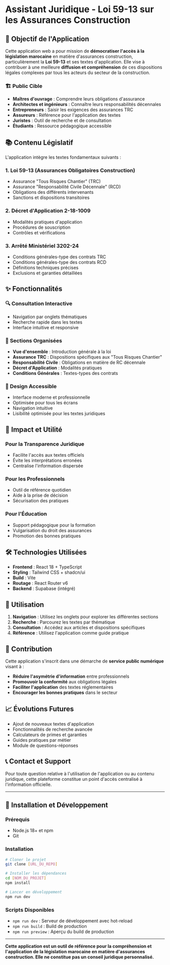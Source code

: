 # Assistant Juridique - Loi 59-13 sur les Assurances Construction

## 🎯 Objectif de l'Application

Cette application web a pour mission de **démocratiser l'accès à la législation marocaine** en matière d'assurances construction, particulièrement la **Loi 59-13** et ses textes d'application. Elle vise à contribuer à une meilleure **diffusion et compréhension** de ces dispositions légales complexes par tous les acteurs du secteur de la construction.

### 🏗️ Public Cible

- **Maîtres d'ouvrage** : Comprendre leurs obligations d'assurance
- **Architectes et ingénieurs** : Connaître leurs responsabilités décennales
- **Entrepreneurs** : Saisir les exigences des assurances TRC
- **Assureurs** : Référence pour l'application des textes
- **Juristes** : Outil de recherche et de consultation
- **Étudiants** : Ressource pédagogique accessible

## 📚 Contenu Législatif

L'application intègre les textes fondamentaux suivants :

### 1. **Loi 59-13** (Assurances Obligatoires Construction)
- Assurance "Tous Risques Chantier" (TRC)
- Assurance "Responsabilité Civile Décennale" (RCD)
- Obligations des différents intervenants
- Sanctions et dispositions transitoires

### 2. **Décret d'Application 2-18-1009**
- Modalités pratiques d'application
- Procédures de souscription
- Contrôles et vérifications

### 3. **Arrêté Ministériel 3202-24**
- Conditions générales-type des contrats TRC
- Conditions générales-type des contrats RCD
- Définitions techniques précises
- Exclusions et garanties détaillées

## ✨ Fonctionnalités

### 🔍 **Consultation Interactive**
- Navigation par onglets thématiques
- Recherche rapide dans les textes
- Interface intuitive et responsive

### 📖 **Sections Organisées**
- **Vue d'ensemble** : Introduction générale à la loi
- **Assurance TRC** : Dispositions spécifiques aux "Tous Risques Chantier"
- **Responsabilité Civile** : Obligations en matière de RC décennale
- **Décret d'Application** : Modalités pratiques
- **Conditions Générales** : Textes-types des contrats

### 🎨 **Design Accessible**
- Interface moderne et professionnelle
- Optimisée pour tous les écrans
- Navigation intuitive
- Lisibilité optimisée pour les textes juridiques

## 🚀 Impact et Utilité

### **Pour la Transparence Juridique**
- Facilite l'accès aux textes officiels
- Évite les interprétations erronées
- Centralise l'information dispersée

### **Pour les Professionnels**
- Outil de référence quotidien
- Aide à la prise de décision
- Sécurisation des pratiques

### **Pour l'Éducation**
- Support pédagogique pour la formation
- Vulgarisation du droit des assurances
- Promotion des bonnes pratiques

## 🛠️ Technologies Utilisées

- **Frontend** : React 18 + TypeScript
- **Styling** : Tailwind CSS + shadcn/ui
- **Build** : Vite
- **Routage** : React Router v6
- **Backend** : Supabase (intégré)

## 📱 Utilisation

1. **Navigation** : Utilisez les onglets pour explorer les différentes sections
2. **Recherche** : Parcourez les textes par thématique
3. **Consultation** : Accédez aux articles et dispositions spécifiques
4. **Référence** : Utilisez l'application comme guide pratique

## 🤝 Contribution

Cette application s'inscrit dans une démarche de **service public numérique** visant à :

- **Réduire l'asymétrie d'information** entre professionnels
- **Promouvoir la conformité** aux obligations légales
- **Faciliter l'application** des textes réglementaires
- **Encourager les bonnes pratiques** dans le secteur

## 📈 Évolutions Futures

- Ajout de nouveaux textes d'application
- Fonctionnalités de recherche avancée
- Calculateurs de primes et garanties
- Guides pratiques par métier
- Module de questions-réponses

## 📞 Contact et Support

Pour toute question relative à l'utilisation de l'application ou au contenu juridique, cette plateforme constitue un point d'accès centralisé à l'information officielle.

---

## 🔧 Installation et Développement

### Prérequis
- Node.js 18+ et npm
- Git

### Installation
```bash
# Cloner le projet
git clone [URL_DU_REPO]

# Installer les dépendances
cd [NOM_DU_PROJET]
npm install

# Lancer en développement
npm run dev
```

### Scripts Disponibles
- `npm run dev` : Serveur de développement avec hot-reload
- `npm run build` : Build de production
- `npm run preview` : Aperçu du build de production

---

**Cette application est un outil de référence pour la compréhension et l'application de la législation marocaine en matière d'assurances construction. Elle ne constitue pas un conseil juridique personnalisé.**